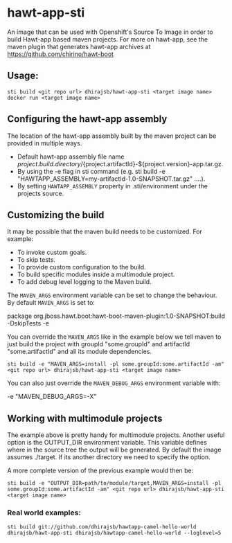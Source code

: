 # hawt-app-sti

An image that can be used with Openshift's Source To Image in order to build Hawt-app based maven projects.
For more on hawt-app, see the maven plugin that generates hawt-app archives at https://github.com/chirino/hawt-boot

## Usage:
	sti build <git repo url> dhirajsb/hawt-app-sti <target image name>
	docker run <target image name>

## Configuring the hawt-app assembly

The location of the hawt-app assembly built by the maven project can be provided in multiple ways.

- Default hawt-app assembly file name ${project.build.directory}/${project.artifactId}-${project.version}-app.tar.gz.
- By using the -e flag in sti command (e.g. sti build -e "HAWTAPP_ASSEMBLY=my-artifactId-1.0-SNAPSHOT.tar.gz" ....).
- By setting `HAWTAPP_ASSEMBLY` property in .sti/environment under the projects source.

## Customizing the build

It may be possible that the maven build needs to be customized. For example:

- To invoke custom goals.
- To skip tests.
- To provide custom configuration to the build.
- To build specific modules inside a multimodule project.
- To add debug level logging to the Maven build.

The `MAVEN_ARGS` environment variable can be set to change the behaviour. By
default `MAVEN_ARGS` is set to:

  package org.jboss.hawt.boot:hawt-boot-maven-plugin:1.0-SNAPSHOT:build -DskipTests -e

You can override the `MAVEN_ARGS` like in the example below we tell maven to just build the project with groupId "some.groupId" and artifactId "some.artifactId" and all its module dependencies.

	sti build -e "MAVEN_ARGS=install -pl some.groupId:some.artifactId -am" <git repo url> dhirajsb/hawt-app-sti <target image name>

You can also just override the `MAVEN_DEBUG_ARGS` environment variable with:

  -e "MAVEN_DEBUG_ARGS=-X"

## Working with multimodule projects
The example above is pretty handy for multimodule projects. Another useful option is the OUTPUT_DIR environment variable. This variable defines where in the source tree the output will be generated.
By default the image assumes ./target. If its another directory we need to specify the option.

A more complete version of the previous example would then be:

	sti build -e "OUTPUT_DIR=path/to/module/target,MAVEN_ARGS=install -pl some.groupId:some.artifactId -am" <git repo url> dhirajsb/hawt-app-sti <target image name>

### Real world examples:

	sti build git://github.com/dhirajsb/hawtapp-camel-hello-world dhirajsb/hawt-app-sti dhirajsb/hawtapp-camel-hello-world --loglevel=5
